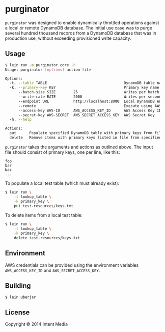 # purginator

`purginator` was designed to enable dynamically throttled operations against a
local or remote DynamoDB database. The initial use case was to purge several
hundred thousand records from a DynamoDB database that was in production use,
without exceeding provisioned write capacity.

## Usage

```bash
$ lein run -m purginator.core -h
Usage: purginator [options] action file

Options:
  -t, --table TABLE                                   DynamoDB table name
  -k, --primary-key KEY                               Primary key name
      --batch-size SIZE        25                     Writes per batch
      --write-rate RATE        2000                   Writes per second
      --endpoint URL           http://localhost:8000  Local DynamoDB endpoint
      --remote                                        Execute using AWS environment variables against a remote DynamoDB instance
      --access-key AWS-ID      AWS_ACCESS_KEY_ID      AWS Access Key ID
      --secret-key AWS-SECRET  AWS_SECRET_ACCESS_KEY  AWS Secret Key
  -h, --help

Actions:
  put      Populate specified DynamoDB table with primary keys from file
  delete   Remove items with primary keys listed in file from specified DynamoDB table
```

`purginator` takes the arguments and actions as outlined above. The input file should consist of primary keys, one per line, like this:

```text
foo
bar
baz
...
```

To populate a local test table (which must already exist):

```bash
$ lein run \
    -t lookup_table \
    -k primary_key \
    put test-resources/keys.txt
```

To delete items from a local test table:

```bash
$ lein run \
    -t lookup_table \
    -k primary_key \
    delete test-resources/keys.txt
```

## Environment

AWS credentials can be provided using the environment variables `AWS_ACCESS_KEY_ID` and `AWS_SECRET_ACCESS_KEY`.

## Building

```bash
$ lein uberjar
```


## License

Copyright © 2014 Intent Media

